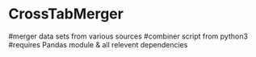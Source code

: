 # CrossTabMerger
#merger data sets from various sources
#combiner script from python3
#requires Pandas module & all relevent dependencies
